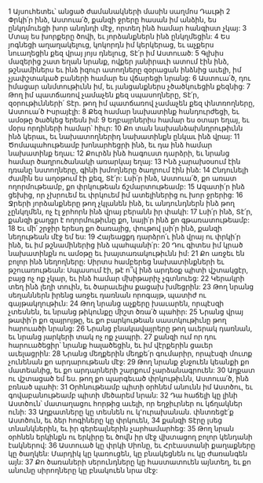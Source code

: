1 Այսուհետեւ՝ անցած ժամանակների մասին սաղմոս Դաւթի
2 Փրկի՛ր ինձ, Աստուա՛ծ,
քանզի ջրերը հասան իմ անձին,
ես ընկղմուեցի խոր անդնդի մէջ,
որտեղ ինձ համար հանգիստ չկայ:
3 Մտայ ես խորքերը ծովի,
եւ յորձանքներն ինձ ընկղմեցին:
4 Ես յոգնեցի աղաղակելուց, կոկորդն իմ կերկերաց,
եւ աչքերս նուաղեցին քեզ վրայ յոյս դնելուց, Տէ՛ր իմ Աստուած:
5 Գլխիս մազերից շատ եղան նրանք,
ովքեր յանիրաւի ատում էին ինձ,
թշնամիներս եւ ինձ իզուր ատողները զօրացան ինձնից աւելի,
իմ չյափշտակած բաների համար ես վճարեցի նրանց:
6 Աստուա՛ծ, դու իմացար անմտութիւնն իմ,
եւ յանցանքներս չծածկուեցին քեզնից:
7 Թող իմ պատճառով չամաչեն քեզ սպասողները,
Տէ՛ր, զօրութիւնների՛ Տէր.
թող իմ պատճառով չամաչեն քեզ փնտռողները, Աստուա՛ծ Իսրայէլի:
8 Քեզ համար նախատինք հանդուրժեցի,
եւ ամօթը ծածկեց երեսն իմ:
9 Եղբայրներիս համար ես օտար եղայ,
եւ մօրս որդիների համար՝ հիւր:
10 Քո տան նախանձախնդրութիւնն ինձ կերաւ,
եւ նախատողներիդ նախատինքն ընկաւ ինձ վրայ:
11 Ծոմապահութեամբ խոնարհեցրի ինձ,
եւ դա ինձ համար նախատինք եղաւ:
12 Քուրձն ինձ հագուստ դարձրի,
եւ նրանց համար ծաղրուծանակի առարկայ եղայ:
13 Ինձ չարախօսում էին դռանը նստողները,
գինի խմողները ծաղրում էին ինձ:
14 Ընդունելի ժամին ես աղօթում էի քեզ, Տէ՛ր:
Լսի՛ր ինձ, Աստուա՛ծ, քո առատ ողորմութեամբ,
քո փրկութեան ճշմարտութեամբ:
15 Ազատի՛ր ինձ ցեխից, որ չխրուեմ
եւ փրկուեմ իմ ատելիներից ու խոր ջրերից:
16 Ջրերի յորձանքները թող չկլանեն ինձ,
եւ անդունդներն ինձ թող չընկղմեն,
ոչ էլ ջրհորն ինձ վրայ բերանն իր փակի:
17 Լսի՛ր ինձ, Տէ՛ր,
քանզի քաղցր է ողորմութիւնը քո,
նայի՛ր ինձ քո գթառատութեամբ:
18 Եւ մի՛ շրջիր երեսդ քո ծառայից,
փութով լսի՛ր ինձ,
քանզի նեղութեան մէջ եմ ես:
19 Հայեացքդ դարձրո՛ւ ինձ վրայ ու փրկի՛ր ինձ,
եւ իմ թշնամիներից ինձ պահպանի՛ր:
20 Դու գիտես իմ կրած նախատինքն ու ամօթը եւ խայտառակութիւնն իմ:
21 Քո առջեւ են բոլոր ինձ նեղողները:
Սիրտս համբերեց նախատինքների եւ թշուառութեան:
Սպասում էի, թէ ո՞վ ինձ արդեօք պիտի վշտակցէր,
բայց ոչ ոք չկար,
եւ ինձ համար մխիթարիչ չգտնուեց:
22 Կերակրի տեղ ինձ լեղի տուին,
եւ ծարաւելիս քացախ խմեցրին:
23 Թող նրանց սեղաններն իրենց առջեւ դառնան որոգայթ,
պատիժ ու գայթակղութիւն:
24 Թող նրանց աչքերը խաւարեն, որպէսզի չտեսնեն,
եւ նրանց թիկունքը միշտ ծռա՛ծ պահիր:
25 Նրանց վրայ թափի՛ր քո զայրոյթը,
եւ քո բարկութեան սաստկութիւնը թող հարուածի նրանց:
26 Նրանց բնակավայրերը թող աւերակ դառնան,
եւ նրանց յարկերի տակ ոչ ոք չապրի.
27 քանզի ում որ դու հարուածեցիր՝ նրանք հալածեցին,
եւ իմ վէրքերին ցաւեր աւելացրին:
28 Նրանց մեղքերին մեղքե՛ր գումարիր,
որպէսզի մուտք չունենան քո արդարութեան մէջ:
29 Թող նրանք ջնջուեն կեանքի քո մատեանից,
եւ քո արդարների շարքում չարձանագրուեն:
30 Աղքատ ու վշտացած եմ ես. թող քո պարգեւած փրկութիւնն, Աստուա՛ծ, ինձ բռնած պահի:
31 Օրհնութեամբ պիտի օրհնեմ անունն իմ Աստծու,
եւ գովաբանութեամբ պիտի մեծարեմ նրան:
32 Դա հաճելի կը լինի Աստծուն՝ մատաղացու հորթից աւելի,
որ եղջիւրներ ու կճղակներ ունի:
33 Աղքատները կը տեսնեն ու կ՚ուրախանան.
փնտռեցէ՛ք Աստծուն, եւ ձեր հոգիները կը փրկուեն,
34 քանզի Տէրը լսեց տնանկներին,
եւ իր գերեալներին չարհամարհեց:
35 Թող նրան օրհնեն երկինքն ու երկիրը եւ ծովն իր մէջ վխտացող բոլոր կենդանի էակներով:
36 Աստուած կը փրկի Սիոնը,
եւ Հրէաստանի քաղաքները կը ծաղկեն:
Մարդիկ կը կառուցեն, կը բնակեցնեն ու կը ժառանգեն այն:
37 Քո ծառաների սերունդները կը հաստատուեն այնտեղ,
եւ քո անունը սիրողները կը բնակուեն նրա մէջ:
